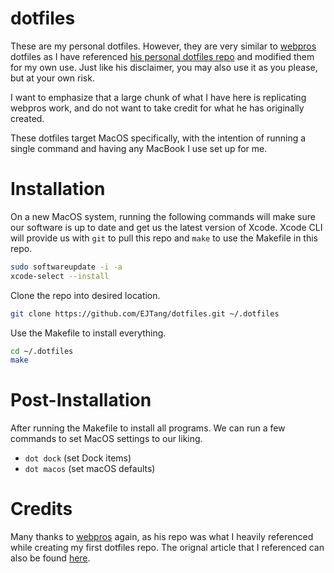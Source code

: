 # dotfiles

These are my personal dotfiles. However, they are very similar to [webpros](https://github.com/webpro) dotfiles as I have referenced [his personal dotfiles repo](https://github.com/webpro/dotfiles) and modified them for my own use. Just like his disclaimer, you may also use it as you please, but at your own risk.

I want to emphasize that a large chunk of what I have here is replicating webpros work, and do not want to take credit for what he has originally created.

These dotfiles target MacOS specifically, with the intention of running a single command and having any MacBook I use set up for me.

# Installation

On a new MacOS system, running the following commands will make sure our software is up to date and get us the latest version of Xcode. Xcode CLI will provide us with `git` to pull this repo and `make` to use the Makefile in this repo.

```bash
sudo softwareupdate -i -a
xcode-select --install
```

Clone the repo into desired location.

```bash
git clone https://github.com/EJTang/dotfiles.git ~/.dotfiles
```

Use the Makefile to install everything.

```bash
cd ~/.dotfiles
make
```

# Post-Installation

After running the Makefile to install all programs. We can run a few commands to set MacOS settings to our liking.

- `dot dock` (set Dock items)
- `dot macos` (set macOS defaults)

# Credits

Many thanks to [webpros](https://github.com/webpro) again, as his repo was what I heavily referenced while creating my first dotfiles repo. The orignal article that I referenced can also be found [here](https://medium.com/@webprolific/getting-started-with-dotfiles-43c3602fd789).